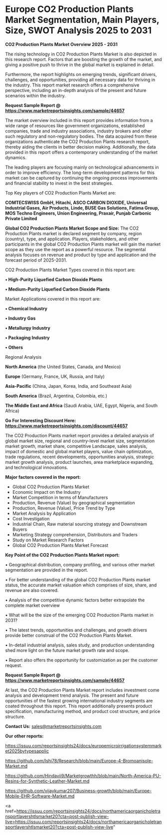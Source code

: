 # Europe CO2 Production Plants Market Segmentation, Main Players, Size, SWOT Analysis 2025 to 2031

<Strong> CO2 Production Plants Market Overview 2025 - 2031</strong>

The rising technology in CO2 Production Plants Market is also depicted in this research report. Factors that are boosting the growth of the market, and giving a positive push to thrive in the global market is explained in detail.

Furthermore, the report highlights on emerging trends, significant drivers, challenges, and opportunities, providing all necessary data for thriving in the industry. This report market research offers a comprehensive perspective, including an in-depth analysis of the present and future scenarios within the industry.

<strong>Request Sample Report @ <a href=https://www.marketreportsinsights.com/sample/44657>https://www.marketreportsinsights.com/sample/44657</a></strong>

The market overview included in this report provides information from a wide range of resources like government organizations, established companies, trade and industry associations, industry brokers and other such regulatory and non-regulatory bodies. The data acquired from these organizations authenticate the CO2 Production Plants research report, thereby aiding the clients in better decision making. Additionally, the data provided in this report offers a contemporary understanding of the market dynamics.

The leading players are focusing mainly on technological advancements in order to improve efficiency. The long-term development patterns for this market can be captured by continuing the ongoing process improvements and financial stability to invest in the best strategies.

Top Key players of CO2 Production Plants Market are:

<strong>COMTECSWISS GmbH, Hitachi, ASCO CARBON DIOXIDE, Universal Industrial Gases, Air Products, Linde, BUSE Gas Solutions, Fatima Group, MOS Techno Engineers, Union Engineering, Praxair, Punjab Carbonic Private Limited</strong>

<strong><b>Global CO2 Production Plants Market Scope and Size:</b></strong>
The CO2 Production Plants market is declared segment by company, region (country), type, and application. Players, stakeholders, and other participants in the global CO2 Production Plants market will gain the market scope as they use the report as a powerful resource. The segmental analysis focuses on revenue and product by type and application and the forecast period of 2025-2031.

CO2 Production Plants Market Types covered in this report are:

<strong>•  High-Purity Liquefied Carbon Dioxide Plants

•  Medium-Purity Liquefied Carbon Dioxide Plants</strong>

Market Applications covered in this report are:

<strong>•  Chemical Industry

•  Industry Gas

•  Metallurgy Industry

•  Packaging Industry

•  Others</strong> 

Regional Analysis

<strong>North America</strong> (the United States, Canada, and Mexico)

<strong>Europe</strong> (Germany, France, UK, Russia, and Italy)

<strong>Asia-Pacific</strong> (China, Japan, Korea, India, and Southeast Asia)

<strong>South America</strong> (Brazil, Argentina, Colombia, etc.)

<strong>The Middle East and Africa</strong> (Saudi Arabia, UAE, Egypt, Nigeria, and South Africa)

<strong>Go For Interesting Discount Here: <a href=https://www.marketreportsinsights.com/discount/44657>https://www.marketreportsinsights.com/discount/44657</a></strong>

The CO2 Production Plants market report provides a detailed analysis of global market size, regional and country-level market size, segmentation market growth, market share, competitive Landscape, sales analysis, impact of domestic and global market players, value chain optimization, trade regulations, recent developments, opportunities analysis, strategic market growth analysis, product launches, area marketplace expanding, and technological innovations.

<strong><b>Major factors covered in the report:</b></strong>
<ul>
  <li>Global CO2 Production Plants Market </li>
  <li>Economic Impact on the Industry</li>
  <li>Market Competition in terms of Manufacturers</li>
  <li>Production, Revenue (Value) by geographical segmentation</li>
  <li>Production, Revenue (Value), Price Trend by Type</li>
  <li>Market Analysis by Application</li>
  <li>Cost Investigation</li>
  <li>Industrial Chain, Raw material sourcing strategy and Downstream Buyers</li>
  <li>Marketing Strategy comprehension, Distributors and Traders</li>
  <li>Study on Market Research Factors</li>
  <li>Global CO2 Production Plants Market Forecast</li>
</ul>

<strong><b>Key Point of the CO2 Production Plants Market report:</b></strong>

• Geographical distribution, company profiling, and various other market segmentation are provided in the report.

• For better understanding of the global CO2 Production Plants market status, the accurate market valuation which comprises of size, share, and revenue are also covered.

• Analysis of the competitive dynamic factors better extrapolate the complete market overview

• What will be the size of the emerging CO2 Production Plants market in 2031?

• The latest trends, opportunities and challenges, and growth drivers provide better construal of the CO2 Production Plants Market.

• In-detail industrial analysis, sales study, and production understanding shed more light on the future market growth rate and scope.

• Report also offers the opportunity for customization as per the customer request.

<strong>Request Sample Report @ <a href=https://www.marketreportsinsights.com/sample/44657>https://www.marketreportsinsights.com/sample/44657</a></strong>

At last, the CO2 Production Plants Market report includes investment come analysis and development trend analysis. The present and future opportunities of the fastest growing international industry segments are coated throughout this report. This report additionally presents product specification, manufacturing method, and product cost structure, and price structure.

<strong>Contact Us:</strong>
sales@marketreportsinsights.com

<strong>Our other reports:</strong>

<a href=https://issuu.com/reportsinsights24/docs/europemicroirrigationsystemmarket2025bytypesapplic>https://issuu.com/reportsinsights24/docs/europemicroirrigationsystemmarket2025bytypesapplic</a>

<a href=https://github.com/Ishi78/Research/blob/main/Europe-4-Bromoanisole-Market.md>https://github.com/Ishi78/Research/blob/main/Europe-4-Bromoanisole-Market.md</a>

<a href=https://github.com/Hindavii9/Marketgrowthh/blob/main/North-America-PU-Resins-for-Synthetic-Leather-Market.md>https://github.com/Hindavii9/Marketgrowthh/blob/main/North-America-PU-Resins-for-Synthetic-Leather-Market.md</a>

<a href=https://github.com/vijaykumar207/Business-growth/blob/main/Europe-Mobile-EHR-Software-Market.md>https://github.com/vijaykumar207/Business-growth/blob/main/Europe-Mobile-EHR-Software-Market.md</a>

<a href=https://issuu.com/reportsinsights24/docs/northamericaorganicholetransportlayershtlsmarket20?cta=post-publish-view-live>https://issuu.com/reportsinsights24/docs/northamericaorganicholetransportlayershtlsmarket20?cta=post-publish-view-live</a>"
